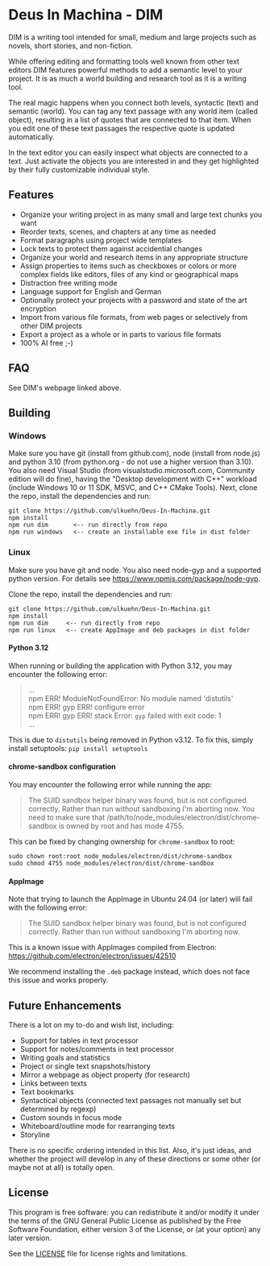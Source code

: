 # Deus In Machina - DIM

DIM is a writing tool intended for small, medium and large projects such as novels, short stories, and non-fiction.

While offering editing and formatting tools well known from other text editors DIM features powerful methods to add a semantic level to your project. It is as much a world building and research tool as it is a writing tool.

The real magic happens when you connect both levels, syntactic (text) and semantic (world). You can tag any text passage with any world item (called object), resulting in a list of quotes that are connected to that item. When you edit one of these text passages the respective quote is updated automatically.

In the text editor you can easily inspect what objects are connected to a text. Just activate the objects you are interested in and they get highlighted by their fully customizable individual style.

## Features

- Organize your writing project in as many small and large text chunks you want
- Reorder texts, scenes, and chapters at any time as needed
- Format paragraphs using project wide templates
- Lock texts to protect them against accidential changes
- Organize your world and research items in any appropriate structure
- Assign properties to items such as checkboxes or colors or more complex fields like editors, files of any kind or geographical maps
- Distraction free writing mode
- Language support for English and German
- Optionally protect your projects with a password and state of the art encryption
- Import from various file formats, from web pages or selectively from other DIM projects
- Export a project as a whole or in parts to various file formats
- 100% AI free ;-)

## FAQ

See DIM's webpage linked above.


## Building

### Windows

Make sure you have git (install from github.com), node (install from node.js) and python 3.10 (from python.org - do not use a higher version than 3.10). You also need Visual Studio (from visualstudio.microsoft.com, Community edition will do fine), having the "Desktop development with C++" workload (include Windows 10 or 11 SDK, MSVC, and C++ CMake Tools). Next, clone the repo, install the dependencies and run:

```
git clone https://github.com/ulkuehn/Deus-In-Machina.git
npm install
npm run dim       <-- run directly from repo
npm run windows   <-- create an installable exe file in dist folder
```

### Linux

Make sure you have git and node. You also need node-gyp and a supported python version. For details see https://www.npmjs.com/package/node-gyp.

Clone the repo, install the dependencies and run:

```
git clone https://github.com/ulkuehn/Deus-In-Machina.git
npm install
npm run dim     <-- run directly from repo
npm run linux   <-- create AppImage and deb packages in dist folder
```

#### Python 3.12

When running or building the application with Python 3.12, you may encounter the
following error:

> ...  
> npm ERR! ModuleNotFoundError: No module named 'distutils'  
> npm ERR! gyp ERR! configure error  
> npm ERR! gyp ERR! stack Error: `gyp` failed with exit code: 1  
> ...

This is due to `distutils` being removed in Python v3.12. To fix this, simply
install setuptools: `pip install setuptools`

#### chrome-sandbox configuration

You may encounter the following error while running the app:

> The SUID sandbox helper binary was found, but is not configured correctly. Rather than run without sandboxing I'm aborting now. You need to make sure that /path/to/node_modules/electron/dist/chrome-sandbox is owned by root and has mode 4755.

This can be fixed by changing ownership for `chrome-sandbox` to root:

```
sudo chown root:root node_modules/electron/dist/chrome-sandbox
sudo chmod 4755 node_modules/electron/dist/chrome-sandbox
```

#### AppImage

Note that trying to launch the AppImage in Ubuntu 24.04 (or later) will fail
with the following error:

> The SUID sandbox helper binary was found, but is not configured correctly.
> Rather than run without sandboxing I'm aborting now.

This is a known issue with AppImages compiled from Electron: https://github.com/electron/electron/issues/42510

We recommend installing the `.deb` package instead, which does not face this
issue and works properly.


## Future Enhancements

There is a lot on my to-do and wish list, including:
- Support for tables in text processor
- Support for notes/comments in text processor
- Writing goals and statistics
- Project or single text snapshots/history
- Mirror a webpage as object property (for research)
- Links between texts
- Text bookmarks
- Syntactical objects (connected text passages not manually set but determined by regexp)
- Custom sounds in focus mode
- Whiteboard/outline mode for rearranging texts
- Storyline

There is no specific ordering intended in this list. Also, it's just ideas, and whether the project will develop in any of these directions or some other (or maybe not at all) is totally open.


## License

This program is free software: you can redistribute it and/or modify it under the terms of the GNU General Public License as published by the Free Software Foundation, either version 3 of the License, or (at your option) any later version.

See the [LICENSE](./LICENSE.md) file for license rights and limitations.
